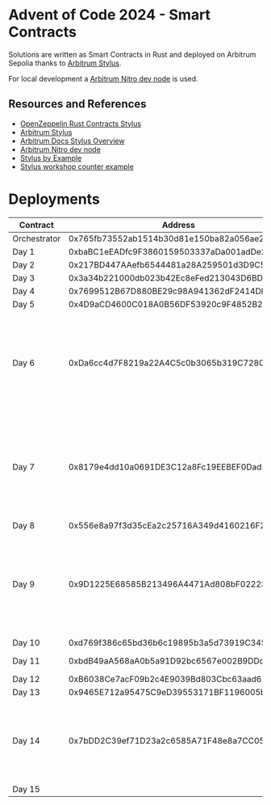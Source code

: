 # Advent of Code 2024 - Smart Contracts

Solutions are written as Smart Contracts in Rust and deployed on Arbitrum Sepolia thanks to [Arbitrum Stylus](https://arbitrum.io/stylus).

For local development a [Arbitrum Nitro dev node](https://github.com/OffchainLabs/nitro-devnode) is used.

## Resources and References

- [OpenZeppelin Rust Contracts Stylus](https://github.com/OpenZeppelin/rust-contracts-stylus)
- [Arbitrum Stylus](https://arbitrum.io/stylus)
- [Arbitrum Docs Stylus Overview](https://docs.arbitrum.io/stylus/stylus-overview)
- [Arbitrum Nitro dev node](https://github.com/OffchainLabs/nitro-devnode)
- [Stylus by Example](https://stylus-by-example.org/)
- [Stylus workshop counter example](https://github.com/OffchainLabs/stylus-workshop-counter)

# Deployments

| Contract | Address | Comments |
| -------- | ------- | -------- |
| Orchestrator | 0x765fb73552ab1514b30d81e150ba82a056ae2d3e ||
| Day 1 | 0xbaBC1eEADfc9F3860159503337aDa001adDe27F2 ||
| Day 2 | 0x217BD447AAefb6544481a28A259501d3D9C50737  ||
| Day 3 | 0x3a34b221000db023b42Ec8eFed213043D6BD7009 ||
| Day 4 | 0x7699512B67D880BE29c98A941362dF2414Db61DB ||
| Day 5 | 0x4D9aCD4600C018A0B56DF53920c9F4852B24515d ||
| Day 6 | 0xDa6cc4d7F8219a22A4C5c0b3065b319C7280aE52 | Only part 1 works, as I was unable to optimize part 2 enough to not exceed the gas limit |
| Day 7 | 0x8179e4dd10a0691DE3C12a8Fc19EEBEF0Dad5d9A | Only part 1 works, as I was unable to optimize part 2 enough to not exceed the gas limit |
| Day 8 | 0x556e8a97f3d35cEa2c25716A349d4160216F2391| |
| Day 9 | 0x9D1225E68585B213496A4471Ad808bF02223E783 | Only part 1 works, as I was unable to optimize part 2 enough to not exceed the gas limit |
| Day 10 | 0xd769f386c65bd36b6c19895b3a5d73919C345C8b | |
| Day 11 | 0xbdB49aA568aA0b5a91D92bc6567e002B9DDc74c7 | Part 2 not solved. |
| Day 12 | 0xB6038Ce7acF09b2c4E9039Bd803Cbc63aad616D0 | |
| Day 13 | 0x9465E712a95475C9eD39553171BF1196005b8FdD | |
| Day 14 | 0x7bDD2C39ef71D23a2c6585A71F48e8a7CC05E6a3 | Part 2 searchs starts at 3k, not sure if this will work for all inputs |
| Day 15 |  | |
